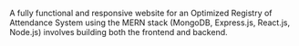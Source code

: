 A fully functional and responsive website for an Optimized Registry of Attendance System using the MERN stack (MongoDB, Express.js, React.js, Node.js) involves building both the frontend and backend.
